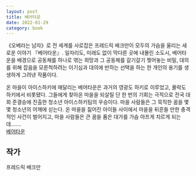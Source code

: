 ```yaml
---  
layout: post  
title: 베어타운  
date: 2022-01-29   
category: book  
---    
```

《오베라는 남자》로 전 세계를 사로잡은 프레드릭 배크만이 모두의 가슴을 울리는 새로운 이야기 『베어타운』. 일자리도, 미래도 없이 막다른 곳에 내몰린 소도시, 베어타운을 배경으로 공동체를 하나로 엮는 희망과 그 공동체를 갈기갈기 찢어놓는 비밀, 대의를 위해 잡음을 모른척하려는 이기심과 대의에 반하는 선택을 하는 한 개인의 용기를 생생하게 그려낸 작품이다.

<!--break-->

온 마을이 아이스하키에 매달리는 베어타운은 과거의 영광도 하키로 이루었고, 몰락도 하키에서 비롯됐다. 그들에게 찾아온 마을을 되살릴 단 한 번의 기회는 극적으로 전국 대회 준결승에 진출한 청소년 아이스하키팀의 우승이다. 마을 사람들은 그 묵직한 꿈을 몇몇 청소년의 어깨에 싣는다. 온 마을을 짊어진 아이들 사이에서 마을을 뒤흔들 만한 충격적인 사건이 벌어지고, 마을 사람들은 큰 꿈을 품은 대가를 가슴 아프게 치르게 되는데…….  
[베어타운](http://www.kyobobook.co.kr/product/detailViewKor.laf?ejkGb=KOR&mallGb=KOR&barcode=9791130616650&orderClick=LEa&Kc=)    

## 작가
프레드릭 배크만  
